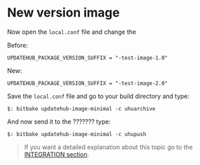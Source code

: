 # New version image

Now open the `local.conf` file and change the   

Before:   

`UPDATEHUB_PACKAGE_VERSION_SUFFIX = "-test-image-1.0"`   

New:   


`UPDATEHUB_PACKAGE_VERSION_SUFFIX = "-test-image-2.0"`     

Save the `local.conf` file and go to your build directory and type:  

`$: bitbake updatehub-image-minimal -c uhuarchive`   

And now send it to the ???????     type:    

`$: bitbake updatehub-image-minimal -c uhupush`   


> If you want a detailed explanation about this topic go to the [INTEGRATION section](../integration/pushing-and-update-package.md).
